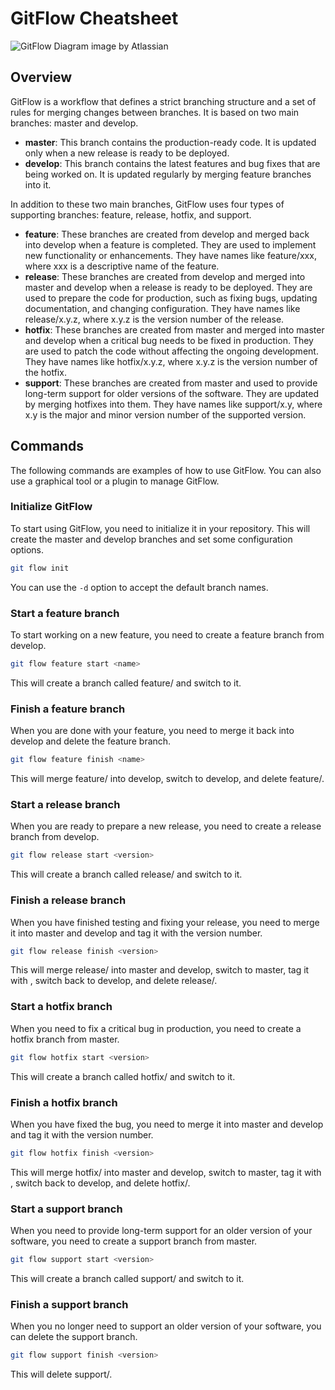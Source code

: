 # GitFlow Cheatsheet

![GitFlow Diagram](https://github.com/kasuken/git-flow-cheatsheet/assets/2757486/1619a970-a259-45bd-82a1-3d3c6626a393)
image by Atlassian

## Overview

GitFlow is a workflow that defines a strict branching structure and a set of rules for merging changes between branches. It is based on two main branches: master and develop.

- **master**: This branch contains the production-ready code. It is updated only when a new release is ready to be deployed.
- **develop**: This branch contains the latest features and bug fixes that are being worked on. It is updated regularly by merging feature branches into it.

In addition to these two main branches, GitFlow uses four types of supporting branches: feature, release, hotfix, and support.

- **feature**: These branches are created from develop and merged back into develop when a feature is completed. They are used to implement new functionality or enhancements. They have names like feature/xxx, where xxx is a descriptive name of the feature.
- **release**: These branches are created from develop and merged into master and develop when a release is ready to be deployed. They are used to prepare the code for production, such as fixing bugs, updating documentation, and changing configuration. They have names like release/x.y.z, where x.y.z is the version number of the release.
- **hotfix**: These branches are created from master and merged into master and develop when a critical bug needs to be fixed in production. They are used to patch the code without affecting the ongoing development. They have names like hotfix/x.y.z, where x.y.z is the version number of the hotfix.
- **support**: These branches are created from master and used to provide long-term support for older versions of the software. They are updated by merging hotfixes into them. They have names like support/x.y, where x.y is the major and minor version number of the supported version.

## Commands

The following commands are examples of how to use GitFlow. You can also use a graphical tool or a plugin to manage GitFlow.

### Initialize GitFlow

To start using GitFlow, you need to initialize it in your repository. This will create the master and develop branches and set some configuration options.

```bash
git flow init
```

You can use the `-d` option to accept the default branch names.

### Start a feature branch

To start working on a new feature, you need to create a feature branch from develop.

```bash
git flow feature start <name>
```

This will create a branch called feature/<name> and switch to it.

### Finish a feature branch

When you are done with your feature, you need to merge it back into develop and delete the feature branch.

```bash
git flow feature finish <name>
```

This will merge feature/<name> into develop, switch to develop, and delete feature/<name>.

### Start a release branch

When you are ready to prepare a new release, you need to create a release branch from develop.

```bash
git flow release start <version>
```

This will create a branch called release/<version> and switch to it.

### Finish a release branch

When you have finished testing and fixing your release, you need to merge it into master and develop and tag it with the version number.

```bash
git flow release finish <version>
```

This will merge release/<version> into master and develop, switch to master, tag it with <version>, switch back to develop, and delete release/<version>.

### Start a hotfix branch

When you need to fix a critical bug in production, you need to create a hotfix branch from master.

```bash
git flow hotfix start <version>
```

This will create a branch called hotfix/<version> and switch to it.

### Finish a hotfix branch

When you have fixed the bug, you need to merge it into master and develop and tag it with the version number.

```bash
git flow hotfix finish <version>
```

This will merge hotfix/<version> into master and develop, switch to master, tag it with <version>, switch back to develop, and delete hotfix/<version>.

### Start a support branch

When you need to provide long-term support for an older version of your software, you need to create a support branch from master.

```bash
git flow support start <version>
```

This will create a branch called support/<version> and switch to it.

### Finish a support branch

When you no longer need to support an older version of your software, you can delete the support branch.

```bash
git flow support finish <version>
```

This will delete support/<version>.
